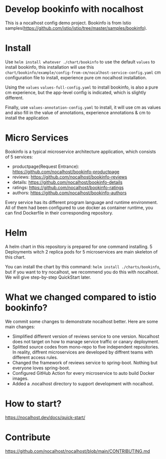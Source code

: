 # Develop bookinfo with nocalhost

This is a nocalhost config demo project. Bookinfo is from Istio samples(https://github.com/istio/istio/tree/master/samples/bookinfo). 

# Install
Use `helm install whatever ./chart/bookinfo` to use the default `values` to install bookinfo,
this installation will use this `chart/bookinfo/example/config-from-cm/nocalhost-service-config.yaml`
cm configuration file to install, experience pure cm nocalhost installation.

Using the `values` `values-full-config.yaml` to install bookinfo, is also a pure cm experience,
but the app-level config is indicated, which is slightly different.

Finally, use `values-annotation-config.yaml` to install, it will use cm as values 
and also fill in the value of annotations, experience annotations & cm to install the application


# Micro Services
Bookinfo is a typical microservice architecture application, which consists of 5 services:

- productpage(Request Entrance): https://github.com/nocalhost/bookinfo-productpage
- reviews: https://github.com/nocalhost/bookinfo-reviews
- details: https://github.com/nocalhost/bookinfo-details
- ratings: https://github.com/nocalhost/bookinfo-ratings
- authors: https://github.com/nocalhost/bookinfo-authors

Every service has its different program language and runtime environment. All of them had been configured to use docker as container runtime, you can find Dockerfile in their corresponding repository.

# Helm 
A helm chart in this repository is prepared for one command installing. 5 Deployments witch 2 replica pods for 5 microservices are main skeleton of this chart.

You can install the chart by this command: `helm install ./charts/bookinfo`, but if you want to try nocalhost, we recommend you do this with nocalhost. We will give step-by-step QuickStart later.

# What we changed compared to istio bookinfo?

We commit some changes to demonstrate nocalhost better. Here are some main changes:

- Simplified different version of reviews service to one version. Nocalhost does not target on how to manage service traffic or canary deployment.
- Splitted source codes from mono-repo to five independent repositories. In reality, diffrent microservices are developed by diffrent teams with different access rules.
- Changed the framework of reviews service to spring-boot. Nothing but everyone loves spring-boot.
- Configured GitHub Action for every microservice to auto build Docker images.
- Added a .nocalhost directory to support development with nocalhost.

# How to start?

https://nocalhost.dev/docs/quick-start/

# Contribute

https://github.com/nocalhost/nocalhost/blob/main/CONTRIBUTING.md

